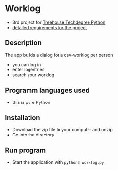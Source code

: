 # Worklog
- 3rd project for [Treehouse Techdegree Python](https://teamtreehouse.com/techdegree/python-web-development)
- [detailed requirements for the project](docs/assigment.md)

## Description
The app builds a dialog for a csv-worklog per person
- you can log in
- enter logentries
- search your worklog

## Programm languages used
- this is pure Python

## Installation
- Download the zip file to your computer and unzip
- Go into the directory

## Run program
- Start the application with `python3 worklog.py`
